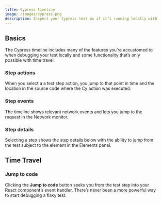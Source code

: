 ```yaml
---
title: Cypress timeline
image: /images/cypress.png
description: Inspect your Cypress test as if it’s running locally with the Cypress timeline.
---
```


## Basics

The Cypress timeline includes many of the features you’re accustomed to when debugging your test locally and some functionality that’s only possible with time travel.

### Step actions

When you select a a test step action, you jump to that point in time and the location in the source code where the Cy action was executed.

### Step events

The timeline shows relevant network events and lets you jump to the request in the Network monitor.

### Step details

Selecting a step shows the step details below with the ability to jump from the test subject to the element in the Elements panel.

## Time Travel

### Jump to code

Clicking the **Jump to code** button seeks you from the test step into your React component’s event handler. There’s never been a more powerful way to start debugging a flaky test.
